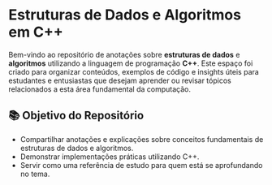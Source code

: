 # Estruturas de Dados e Algoritmos em C++

Bem-vindo ao repositório de anotações sobre **estruturas de dados** e **algoritmos** utilizando a linguagem de programação **C++**. Este espaço foi criado para organizar conteúdos, exemplos de código e insights úteis para estudantes e entusiastas que desejam aprender ou revisar tópicos relacionados a esta área fundamental da computação.

## 📚 Objetivo do Repositório

- Compartilhar anotações e explicações sobre conceitos fundamentais de estruturas de dados e algoritmos.
- Demonstrar implementações práticas utilizando C++.
- Servir como uma referência de estudo para quem está se aprofundando no tema.



